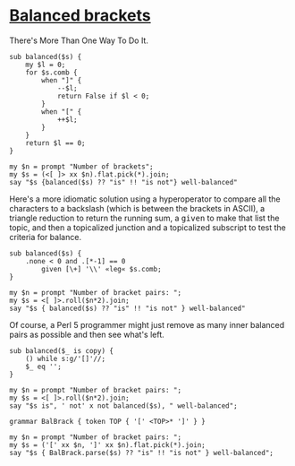 [1]: http://rosettacode.org/wiki/Balanced_brackets

# [Balanced brackets][1]

There's More Than One Way To Do It.

```perl6
sub balanced($s) {
    my $l = 0;
    for $s.comb {
        when "]" {
            --$l;
            return False if $l < 0;
        }
        when "[" {
            ++$l;
        }
    }
    return $l == 0;
}
 
my $n = prompt "Number of brackets";
my $s = (<[ ]> xx $n).flat.pick(*).join;
say "$s {balanced($s) ?? "is" !! "is not"} well-balanced"
```


Here's a more idiomatic solution using a hyperoperator to compare all the characters to a backslash (which is between the brackets in ASCII), a triangle reduction to return the running sum, a <tt>given</tt> to make that list the topic, and then a topicalized junction and a topicalized subscript to test the criteria for balance.

```perl6
sub balanced($s) {
    .none < 0 and .[*-1] == 0
        given [\+] '\\' «leg« $s.comb;
}
 
my $n = prompt "Number of bracket pairs: ";
my $s = <[ ]>.roll($n*2).join;
say "$s { balanced($s) ?? "is" !! "is not" } well-balanced"
```


Of course, a Perl 5 programmer might just remove as many inner balanced pairs as possible and then see what's left.

```perl6
sub balanced($_ is copy) {
    () while s:g/'[]'//;
    $_ eq '';
}
 
my $n = prompt "Number of bracket pairs: ";
my $s = <[ ]>.roll($n*2).join;
say "$s is", ' not' x not balanced($s), " well-balanced";
```
```perl6
grammar BalBrack { token TOP { '[' <TOP>* ']' } }
 
my $n = prompt "Number of bracket pairs: ";
my $s = ('[' xx $n, ']' xx $n).flat.pick(*).join;
say "$s { BalBrack.parse($s) ?? "is" !! "is not" } well-balanced";
```